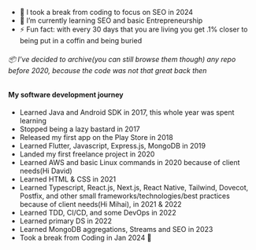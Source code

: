 

- 🔭 I took a break from coding to focus on SEO in 2024
- 🌱 I’m currently learning SEO and basic Entrepreneurship
- ⚡ Fun fact: with every 30 days that you are living you get .1% closer to being put in a coffin and being buried

###### 📦 I've decided to archive(you can still browse them though) any repo before 2020, because the code was not that great back then

#### My software development journey
- Learned Java and Android SDK in 2017, this whole year was spent learning
- Stopped being a lazy bastard in 2017
- Released my first app on the Play Store in 2018
- Learned Flutter, Javascript, Express.js, MongoDB in 2019
- Landed my first freelance project in 2020
- Learned AWS and basic Linux commands in 2020 because of client needs(Hi David)
- Learned HTML & CSS in 2021
- Learned Typescript, React.js, Next.js, React Native, Tailwind, Dovecot, Postfix, and other small frameworks/technologies/best practices because of client needs(Hi Mihai), in 2021 & 2022
- Learned TDD, CI/CD, and some DevOps in 2022
- Learned primary DS in 2022
- Learned MongoDB aggregations, Streams and SEO in 2023
- Took a break from Coding in Jan 2024 😬

